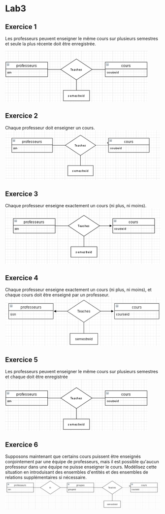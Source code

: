# Lab3

## Exercice 1
 Les professeurs peuvent enseigner le
même cours sur plusieurs semestres et seule
la plus récente doit être enregistrée.

![ERD1](https://github.com/Rjvsydroy/csi2532_playground/blob/lab03/db/screenshotLab3_ex1.png)

## Exercice 2
 Chaque professeur doit enseigner un
cours.
![ERD2](https://github.com/Rjvsydroy/csi2532_playground/blob/lab03/db/screenshotLab3_ex2.png)

## Exercice 3
Chaque professeur enseigne exactement
un cours (ni plus, ni moins).
![ERD2](https://github.com/Rjvsydroy/csi2532_playground/blob/lab03/db/screenshotLab3_ex3.png)

## Exercice 4
Chaque professeur enseigne exactement
un cours (ni plus, ni moins), et chaque cours
doit être enseigné par un professeur.
![ERD2](https://github.com/Rjvsydroy/csi2532_playground/blob/lab03/db/screenshotLab3_ex4.png)

## Exercice 5
Les professeurs peuvent enseigner le
même cours sur plusieurs semestres et
chaque doit être enregistrée
![ERD2](https://github.com/Rjvsydroy/csi2532_playground/blob/lab03/db/screenshotLab3_ex5.png)

## Exercice 6
Supposons maintenant que certains cours
puissent être enseignés conjointement par
une équipe de professeurs, mais il est
possible qu'aucun professeur dans une
équipe ne puisse enseigner le cours.
Modélisez cette situation en introduisant des
ensembles d'entités et des ensembles de
relations supplémentaires si nécessaire.
![ERD2](https://github.com/Rjvsydroy/csi2532_playground/blob/lab03/db/screenshotLab3_ex6.png)




